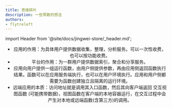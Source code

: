 ```yaml
---
title: 思维碎片
description: 一些零散的想法
authors:
- flytreleft
---
```


import Header from '@site/docs/jingwei-store/_header.md';

<Header />


- 应用的作用：为具体用户提供数据收集，整理，分析服务。可以一次性收费，也可以按功能收费。
- 平台的作用：为一群用户提供数据索引，聚合和分享服务。
- 应用向用户提供一组运行函数，由用户侧提供参数，再由应用侧返回函数执行结果。函数可以在应用服务端执行，也可以在用户环境执行。应用和用户侧都需要为函数创建独立且隔离的运行环境。
- 远端应用的本质：访问地址就是调用其入口函数，然后其向客户端返回 交互视图函数 (可能携带数据)，视图函数在客户端的本地容器运行，在交互过程中会产生对本地或远端函数(含第三方)的调用。

